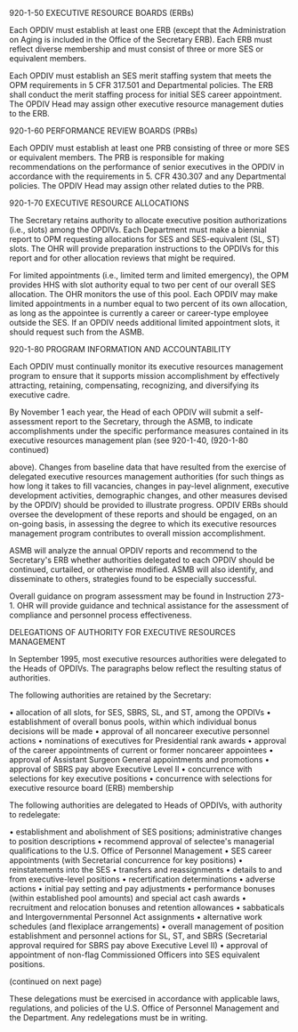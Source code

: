 
920-1-50 EXECUTIVE RESOURCE BOARDS (ERBs)

Each OPDIV must establish at least one ERB (except that the Administration on Aging is included in the Office of the Secretary ERB). Each ERB must reflect diverse membership and must consist of three or more SES or equivalent members.

Each OPDIV must establish an SES merit staffing system that meets the OPM requirements in 5 CFR 317.501 and Departmental policies. The ERB shall conduct the merit staffing process for initial SES career appointment. The OPDIV Head may assign other executive resource management duties to the ERB.

920-1-60 PERFORMANCE REVIEW BOARDS (PRBs)

Each OPDIV must establish at least one PRB consisting of three or more SES or equivalent members. The PRB is responsible for making recommendations on the performance of senior executives in the OPDIV in accordance with the requirements in 5. CFR 430.307 and  any Departmental policies. The OPDIV Head may assign other related duties to the PRB.

920-1-70 EXECUTIVE RESOURCE ALLOCATIONS

The Secretary retains authority to allocate executive position authorizations (i.e., slots) among the OPDIVs. Each Department must make a biennial report to OPM requesting allocations for SES and SES-equivalent (SL, ST) slots. The OHR will provide preparation instructions to the OPDIVs for this report and for other allocation reviews that might be required.

For limited appointments (i.e., limited term and limited emergency), the OPM provides HHS with slot authority equal to two per cent of our overall SES allocation. The OHR monitors the use of this pool. Each OPDIV may make limited appointments in a number equal to two percent of its own allocation, as long as the appointee is currently a career or career-type employee outside the SES. If an OPDIV needs additional limited appointment slots, it should request such from the ASMB.

920-1-80 PROGRAM INFORMATION AND ACCOUNTABILITY

Each OPDIV must continually monitor its executive resources management program to ensure that it supports mission accomplishment by effectively attracting, retaining, compensating, recognizing, and diversifying its executive cadre.

By November 1 each year, the Head of each OPDIV will submit a self-assessment report to the Secretary, through the ASMB, to indicate accomplishments under the specific performance measures contained in its executive resources management plan (see 920-1-40, 
(920-1-80 continued)

above). Changes from baseline data that have resulted from the exercise of delegated executive resources management authorities (for such things as how long it takes to fill vacancies, changes in pay-level alignment, executive development activities, demographic changes, and other measures devised by the OPDIV) should be provided to illustrate progress. OPDIV ERBs should oversee the development of these reports and should be engaged, on an on-going basis, in assessing the degree to which its executive resources management program contributes to overall mission accomplishment. 

ASMB will analyze the annual OPDIV reports and recommend to the Secretary's ERB whether authorities delegated to each OPDIV should be continued, curtailed, or otherwise modified. ASMB will also identify, and disseminate to others, strategies found to be especially successful.

Overall guidance on program assessment may be found in Instruction 273-1.  OHR will provide guidance and technical assistance for the assessment of compliance and personnel process effectiveness.
 

DELEGATIONS OF AUTHORITY FOR EXECUTIVE RESOURCES MANAGEMENT

In September 1995, most executive resources authorities were delegated to the Heads of OPDIVs. The paragraphs below reflect the resulting status of authorities.

The following authorities are retained by the Secretary:

•	allocation of all slots, for SES, SBRS, SL, and ST, among the OPDIVs
•	establishment of overall bonus pools, within which individual bonus decisions will be made
•	approval of all noncareer executive personnel actions
•	nominations of executives for Presidential rank awards
•	approval of the career appointments of current or former noncareer appointees
•	approval of Assistant Surgeon General appointments and promotions
•	approval of SBRS pay above Executive Level II
•	concurrence with selections for key executive positions
•	concurrence with selections for executive resource board (ERB) membership

The following authorities are delegated to Heads of OPDIVs, with authority to redelegate:

•	establishment and abolishment of SES positions; administrative changes to position descriptions
•	recommend approval of selectee's managerial qualifications to the U.S. Office of Personnel Management
•	SES career appointments (with Secretarial concurrence for key positions)
•	reinstatements into the SES
•	transfers and reassignments
•	details to and from executive-level positions
•	recertification determinations
•	adverse actions
•	initial pay setting and pay adjustments
•	performance bonuses (within established pool amounts) and special act cash awards
•	recruitment and relocation bonuses and retention allowances
•	sabbaticals and Intergovernmental Personnel Act assignments
•	alternative work schedules (and flexiplace arrangements)
•	overall management of position establishment and personnel actions for SL, ST, and SBRS (Secretarial approval required for SBRS pay above Executive Level II)
•	approval of appointment of non-flag Commissioned Officers into SES equivalent positions.

(continued on next page)


These delegations must be exercised in accordance with applicable laws, regulations, and policies of the U.S. Office of Personnel Management and the Department. Any redelegations must be in writing.
 
